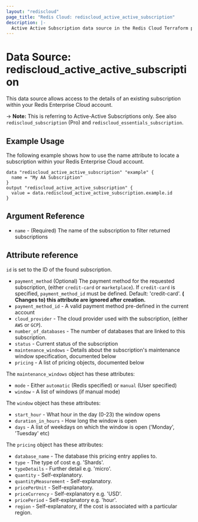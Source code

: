 ```yaml
---
layout: "rediscloud"
page_title: "Redis Cloud: rediscloud_active_active_subscription"
description: |-
  Active Active Subscription data source in the Redis Cloud Terraform provider.
---
```


# Data Source: rediscloud_active_active_subscription

This data source allows access to the details of an existing subscription within your Redis Enterprise Cloud account.

-> **Note:** This is referring to Active-Active Subscriptions only. See also `rediscloud_subscription` (Pro) and `rediscloud_essentials_subscription`.

## Example Usage

The following example shows how to use the name attribute to locate a subscription within your Redis Enterprise
Cloud account.

```hcl
data "rediscloud_active_active_subscription" "example" {
  name = "My AA Subscription"
}
output "rediscloud_active_active_subscription" {
  value = data.rediscloud_active_active_subscription.example.id
}
```

## Argument Reference

* `name` - (Required) The name of the subscription to filter returned subscriptions

## Attribute reference

`id` is set to the ID of the found subscription.

* `payment_method` (Optional) The payment method for the requested subscription, (either `credit-card`
  or `marketplace`). If `credit-card` is specified, `payment_method_id` must be defined. Default: 'credit-card'. **(
  Changes to) this attribute are ignored after creation.**
* `payment_method_id` - A valid payment method pre-defined in the current account
* `cloud_provider` - The cloud provider used with the subscription, (either `AWS` or `GCP`).
* `number_of_databases` - The number of databases that are linked to this subscription.
* `status` - Current status of the subscription
* `maintenance_windows` - Details about the subscription's maintenance window specification, documented below
* `pricing` - A list of pricing objects, documented below

The `maintenance_windows` object has these attributes:

* `mode` - Either `automatic` (Redis specified) or `manual` (User specified)
* `window` - A list of windows (if manual mode)

The `window` object has these attributes:

* `start_hour` - What hour in the day (0-23) the window opens
* `duration_in_hours` - How long the window is open
* `days` - A list of weekdays on which the window is open ('Monday', 'Tuesday' etc)

The `pricing` object has these attributes:

* `database_name` - The database this pricing entry applies to.
* `type` - The type of cost e.g. 'Shards'.
* `typeDetails` - Further detail e.g. 'micro'.
* `quantity` - Self-explanatory.
* `quantityMeasurement` - Self-explanatory.
* `pricePerUnit` - Self-explanatory.
* `priceCurrency` - Self-explanatory e.g. 'USD'.
* `pricePeriod` - Self-explanatory e.g. 'hour'.
* `region` - Self-explanatory, if the cost is associated with a particular region.

